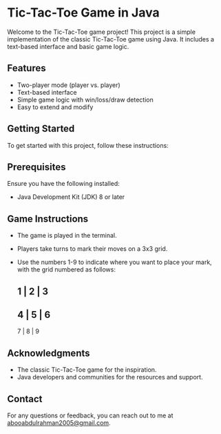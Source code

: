 # Tic-Tac-Toe Game in Java

Welcome to the Tic-Tac-Toe game project! This project is a simple implementation of the classic
Tic-Tac-Toe game using Java. It includes a text-based interface and basic game logic.

## Features

- Two-player mode (player vs. player)
- Text-based interface
- Simple game logic with win/loss/draw detection
- Easy to extend and modify

## Getting Started

To get started with this project, follow these instructions:

## Prerequisites

Ensure you have the following installed:

- Java Development Kit (JDK) 8 or later

## Game Instructions

- The game is played in the terminal.

- Players take turns to mark their moves on a 3x3 grid.

- Use the numbers 1-9 to indicate where you want to place your mark, with
  the grid numbered as follows:

    1 | 2 | 3
    ---------
    4 | 5 | 6
    ---------
    7 | 8 | 9

## Acknowledgments

- The classic Tic-Tac-Toe game for the inspiration.
- Java developers and communities for the resources and support.

## Contact
For any questions or feedback, you can reach out to me at abooabdulrahman2005@gmail.com.
